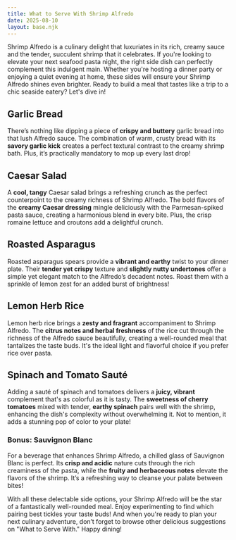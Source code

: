 ```yaml
---
title: What to Serve With Shrimp Alfredo
date: 2025-08-10
layout: base.njk
---
```


Shrimp Alfredo is a culinary delight that luxuriates in its rich, creamy sauce and the tender, succulent shrimp that it celebrates. If you're looking to elevate your next seafood pasta night, the right side dish can perfectly complement this indulgent main. Whether you're hosting a dinner party or enjoying a quiet evening at home, these sides will ensure your Shrimp Alfredo shines even brighter. Ready to build a meal that tastes like a trip to a chic seaside eatery? Let's dive in!

## **Garlic Bread**
There’s nothing like dipping a piece of **crispy and buttery** garlic bread into that lush Alfredo sauce. The combination of warm, crusty bread with its **savory garlic kick** creates a perfect textural contrast to the creamy shrimp bath. Plus, it’s practically mandatory to mop up every last drop!

## **Caesar Salad**
A **cool, tangy** Caesar salad brings a refreshing crunch as the perfect counterpoint to the creamy richness of Shrimp Alfredo. The bold flavors of the **creamy Caesar dressing** mingle deliciously with the Parmesan-spiked pasta sauce, creating a harmonious blend in every bite. Plus, the crisp romaine lettuce and croutons add a delightful crunch.

## **Roasted Asparagus**
Roasted asparagus spears provide a **vibrant and earthy** twist to your dinner plate. Their **tender yet crispy** texture and **slightly nutty undertones** offer a simple yet elegant match to the Alfredo’s decadent notes. Roast them with a sprinkle of lemon zest for an added burst of brightness!

## **Lemon Herb Rice**
Lemon herb rice brings a **zesty and fragrant** accompaniment to Shrimp Alfredo. The **citrus notes and herbal freshness** of the rice cut through the richness of the Alfredo sauce beautifully, creating a well-rounded meal that tantalizes the taste buds. It's the ideal light and flavorful choice if you prefer rice over pasta.

## **Spinach and Tomato Sauté**
Adding a sauté of spinach and tomatoes delivers a **juicy, vibrant** complement that's as colorful as it is tasty. The **sweetness of cherry tomatoes** mixed with tender, **earthy spinach** pairs well with the shrimp, enhancing the dish's complexity without overwhelming it. Not to mention, it adds a stunning pop of color to your plate!

### **Bonus: Sauvignon Blanc**
For a beverage that enhances Shrimp Alfredo, a chilled glass of Sauvignon Blanc is perfect. Its **crisp and acidic** nature cuts through the rich creaminess of the pasta, while the **fruity and herbaceous notes** elevate the flavors of the shrimp. It’s a refreshing way to cleanse your palate between bites!

With all these delectable side options, your Shrimp Alfredo will be the star of a fantastically well-rounded meal. Enjoy experimenting to find which pairing best tickles your taste buds! And when you're ready to plan your next culinary adventure, don’t forget to browse other delicious suggestions on "What to Serve With." Happy dining!